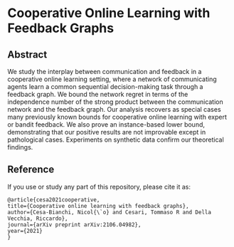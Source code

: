 # Cooperative Online Learning with Feedback Graphs

## Abstract
We study the interplay between communication and feedback in a cooperative online learning setting, where a network of communicating agents learn a common sequential decision-making task through a feedback graph. We bound the network regret in terms of the independence number of the strong product between the communication network and the feedback graph. Our analysis recovers as special cases many previously known bounds for cooperative online learning with expert or bandit feedback. We also prove an instance-based lower bound, demonstrating that our positive results are not improvable except in pathological cases. Experiments on synthetic data confirm our theoretical findings.

## Reference
If you use or study any part of this repository, please cite it as:

    @article{cesa2021cooperative,
    title={Cooperative online learning with feedback graphs},
    author={Cesa-Bianchi, Nicol{\`o} and Cesari, Tommaso R and Della Vecchia, Riccardo},
    journal={arXiv preprint arXiv:2106.04982},
    year={2021}
    }